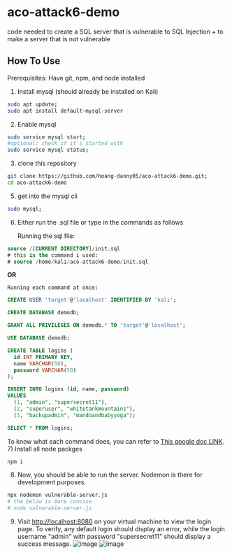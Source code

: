 # aco-attack6-demo
code needed to create a SQL server that is vulnerable to SQL Injection + to make a server that is not vulnerable

## How To Use
Prerequisites: Have git, npm, and node installed 
1) Install mysql (should already be installed on Kali)
```bash
sudo apt update;
sudo apt install default-mysql-server
```
2) Enable mysql
```bash
sudo service mysql start;
#optional: check if it's started with
sudo service mysql status;
```
3) clone this repository
```bash
git clone https://github.com/hoang-danny05/aco-attack6-demo.git;
cd aco-attack6-demo
```
5) get into the mysql cli
```bash
sudo mysql;
```
6) Either run the .sql file or type in the commands as follows

    Running the sql file:
```sql
source /[CURRENT DIRECTORY]/init.sql
# this is the command i used:
# source /home/kali/aco-attack6-demo/init.sql
```

**OR**

    Running each command at once:
```sql
CREATE USER 'target'@'localhost' IDENTIFIED BY 'kali';

CREATE DATABASE demodb;

GRANT ALL PRIVILEGES ON demodb.* TO 'target'@'localhost';

USE DATABASE demodb;

CREATE TABLE logins (
  id INT PRIMARY KEY,
  name VARCHAR(50),
  password VARCHAR(50)
);

INSERT INTO logins (id, name, password)
VALUES 
  (1, "admin", "supersecret11"),
  (2, "superuser", "whitetankmountains"),
  (3, "backupadmin", "mandoandbabyyoga");

SELECT * FROM logins;
```
To know what each command does, you can refer to [This google doc LINK](https://docs.google.com/document/d/1LFoV0VA2Wu-L5ZlOirz-u3NIaR7S3qmOJ-nnMB7DLU4/edit?usp=sharing). 
<br/>
7) Install all node packges
```bash
npm i
```
8) Now, you should be able to run the server. Nodemon is there for development purposes.
```bash
npx nodemon vulnerable-server.js
# the below is more concise 
# node vulnerable-server.js 
```
9) Visit [http://localhost:8080](http://localhost:8080) on your virtual machine to view the login page. To verify, any default login should display an error, while the login username "admin" with password "supersecret11" should display a success message. 
![image](https://github.com/hoang-danny05/aco-attack6-demo/assets/110684682/489bf2b0-f634-418b-aaf4-f2115b010f23)
![image](https://github.com/hoang-danny05/aco-attack6-demo/assets/110684682/73e6ce75-f82d-487f-9b0e-1a4b5f2da576)
